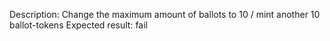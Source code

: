 Description: Change the maximum amount of ballots to 10 / mint another 10 ballot-tokens
Expected result: fail